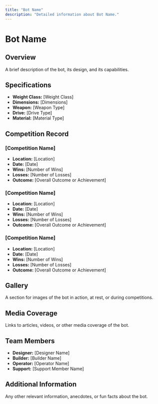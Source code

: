 ```yaml
---
title: "Bot Name"
description: "Detailed information about Bot Name."
---
```


# Bot Name

## Overview
A brief description of the bot, its design, and its capabilities.

## Specifications
- **Weight Class:** [Weight Class]
- **Dimensions:** [Dimensions]
- **Weapon:** [Weapon Type]
- **Drive:** [Drive Type]
- **Material:** [Material Type]

## Competition Record

### [Competition Name]
- **Location:** [Location]
- **Date:** [Date]
- **Wins:** [Number of Wins]
- **Losses:** [Number of Losses]
- **Outcome:** [Overall Outcome or Achievement]

### [Competition Name]
- **Location:** [Location]
- **Date:** [Date]
- **Wins:** [Number of Wins]
- **Losses:** [Number of Losses]
- **Outcome:** [Overall Outcome or Achievement]

### [Competition Name]
- **Location:** [Location]
- **Date:** [Date]
- **Wins:** [Number of Wins]
- **Losses:** [Number of Losses]
- **Outcome:** [Overall Outcome or Achievement]

## Gallery
A section for images of the bot in action, at rest, or during competitions.



## Media Coverage
Links to articles, videos, or other media coverage of the bot.



## Team Members
- **Designer:** [Designer Name]
- **Builder:** [Builder Name]
- **Operator:** [Operator Name]
- **Support:** [Support Member Name]

## Additional Information
Any other relevant information, anecdotes, or fun facts about the bot.

